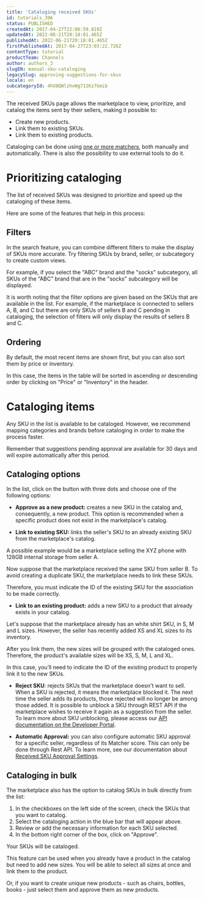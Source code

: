 ```yaml
---
title: 'Cataloging received SKUs'
id: tutorials_396
status: PUBLISHED
createdAt: 2017-04-27T22:06:59.819Z
updatedAt: 2022-06-21T20:18:01.465Z
publishedAt: 2022-06-21T20:18:01.465Z
firstPublishedAt: 2017-04-27T23:03:22.726Z
contentType: tutorial
productTeam: Channels
author: authors_3
slugEN: manual-sku-cataloging
legacySlug: approving-suggestions-for-skus
locale: en
subcategoryId: 4hU8QWlzhxWg711Kz7Gmib
---
```


The received SKUs page allows the marketplace to view, prioritize, and catalog the items sent by their sellers, making it possible to:

- Create new products. 
- Link them to existing SKUs.
- Link them to existing products.

Cataloging can be done using [one or more matchers](/en/tutorial/understanding-vtex-matcher-scoring?locale=en), both manually and automatically. There is also the possibility to use external tools to do it.

# Prioritizing cataloging 

The list of received SKUs was designed to prioritize and speed up the cataloging of these items.

Here are some of the features that help in this process:

## Filters

In the search feature, you can combine different filters to make the display of SKUs more accurate. Try filtering SKUs by brand, seller, or subcategory to create custom views.

For example, if you select the "ABC" brand and the "socks" subcategory, all SKUs of the “ABC” brand that are in the "socks" subcategory will be displayed.

It is worth noting that the filter options are given based on the SKUs that are available in the list. For example, if the marketplace is connected to sellers A, B, and C but there are only SKUs of sellers B and C pending in cataloging, the selection of filters will only display the results of sellers B and C.

## Ordering

By default, the most recent items are shown first, but you can also sort them by price or inventory.

In this case, the items in the table will be sorted in ascending or descending order by clicking on "Price" or "Inventory" in the header.

# Cataloging items

Any SKU in the list is available to be cataloged. However, we recommend mapping categories and brands before cataloging in order to make the process faster.

Remember that suggestions pending approval are available for 30 days and will expire automatically after this period.

## Cataloging options

In the list, click on the button with three dots and choose one of the following options:

- **Approve as a new product:** creates a new SKU in the catalog and, consequently, a new product. This option is recommended when a specific product does not exist in the marketplace's catalog.

- **Link to existing SKU:** links the seller's SKU to an already existing SKU from the marketplace's catalog.

A possible example would be a marketplace selling the XYZ phone with 128GB internal storage from seller A.

Now suppose that the marketplace received the same SKU from seller B. To avoid creating a duplicate SKU, the marketplace needs to link these SKUs.

Therefore, you must indicate the ID of the existing SKU for the association to be made correctly.

- **Link to an existing product:** adds a new SKU to a product that already exists in your catalog.

Let's suppose that the marketplace already has an white shirt SKU, in S, M and L sizes. However, the seller has recently added XS and XL sizes to its inventory.

After you link them, the new sizes will be grouped with the cataloged ones. Therefore, the product's available sizes will be XS, S, M, L and XL.

In this case, you’ll need to indicate the ID of the existing product to properly link it to the new SKUs.

- **Reject SKU**: rejects SKUs that the marketplace doesn't want to sell. When a SKU is rejected, it means the marketplace blocked it. The next time the seller adds its products, those rejected will no longer be among those added. It is possible to unblock a SKU through REST API if the marketplace wishes to receive it again as a suggestion from the seller. To learn more about SKU unblocking, please access our [API documentation on the Developer Portal](https://developers.vtex.com/vtex-rest-api/reference/savesuggestion).    

- **Automatic Approval:** you can also configure automatic SKU approval for a specific seller, regardless of its Matcher score. This can only be done through Rest API. To learn more, see our documentation about [Received SKU Approval Settings](https://developers.vtex.com/vtex-rest-api/reference/getautoapprovevaluefromconfig).

## Cataloging in bulk

The marketplace also has the option to catalog SKUs in bulk directly from the list:  

1. In the checkboxes on the left side of the screen, check the SKUs that you want to catalog.  
2. Select the cataloging action in the blue bar that will appear above.  
3. Review or add the necessary information for each SKU selected.  
4. In the bottom right corner of the box, click on "Approve".  

Your SKUs will be cataloged.

This feature can be used when you already have a product in the catalog but need to add new sizes. You will be able to select all sizes at once and link them to the product.

Or, if you want to create unique new products - such as chairs, bottles, books - just select them and approve them as new products.

